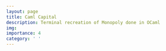 ```yaml
---
layout: page
title: Caml Capital
description: Terminal recreation of Monopoly done in OCaml
img:
importance: 4
category: ' '
---
```


